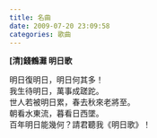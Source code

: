 ```yaml
---
title: 名曲
date: 2009-07-20 23:09:58
categories: 歌曲
---
```


  
**\[清\]錢鶴灘 明日歌**  
  
明日復明日，明日何其多！   
我生待明日，萬事成蹉跎。   
世人若被明日累，春去秋來老將至。   
朝看水東流，暮看日西墜。   
百年明日能幾何？請君聽我《明日歌》！  